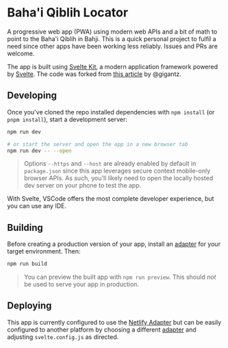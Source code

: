 # Baha'i Qiblih Locator

A progressive web app (PWA) using modern web APIs and a bit of math to point to the Baha'i Qiblih in Bahji. This is a quick personal project to fulfil a need since other apps have been working less reliably. Issues and PRs are welcome.

The app is built using [Svelte Kit](https://kit.svelte.dev/), a modern application framework powered by [Svelte](https://svelte.dev/). The code was forked from [this article](https://dev.to/orkhanjafarovr/real-compass-on-mobile-browsers-with-javascript-3emi) by @gigantz.

## Developing

Once you've cloned the repo installed dependencies with `npm install` (or `pnpm install`), start a development server:

```bash
npm run dev

# or start the server and open the app in a new browser tab
npm run dev -- --open
```

> Options `--https` and `--host` are already enabled by default in `package.json` since this app leverages secure context mobile-only browser APIs. As such, you'll likely need to open the locally hosted dev server on your phone to test the app.

With Svelte, VSCode offers the most complete developer experience, but you can use any IDE.

## Building

Before creating a production version of your app, install an [adapter](https://kit.svelte.dev/docs#adapters) for your target environment. Then:

```bash
npm run build
```

> You can preview the built app with `npm run preview`. This should _not_ be used to serve your app in production.

## Deploying

This app is currently configured to use the [Netlify Adapter](https://github.com/sveltejs/kit/tree/master/packages/adapter-netlify) but can be easily configured to another platform by choosing a different [adapter](https://kit.svelte.dev/docs#adapters) and adjusting `svelte.config.js` as directed.
